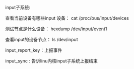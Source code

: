 input子系统:

查看当前设备有哪些input 设备： 
	cat /proc/bus/input/devices


测试节点是什么设备：
	hexdump /dev/input/event1

查看input的设备节点：
	ls /dev/input


input_report_key：上报事件

input_sync : 告诉linu内核input子系统上报结束
